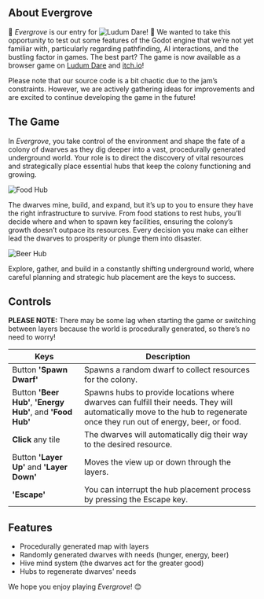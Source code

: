 ## About Evergrove

🌟 *Evergrove* is our entry for ![Ludum Dare](https://img.shields.io/badge/LudumDare-56-f79122?labelColor=ee5533&link=https%3A%2F%2Fldjam.com%2Fevents%2Fludum-dare%2F56)! 🌟 We wanted to take this opportunity to test out some features of the Godot engine that we’re not yet familiar with, particularly regarding pathfinding, AI interactions, and the bustling factor in games. The best part? The game is now available as a browser game on [Ludum Dare](https://ldjam.com/events/ludum-dare/56/evergrove) and [itch.io](https://pumpkinchariot.itch.io/evergrove)!

Please note that our source code is a bit chaotic due to the jam’s constraints. However, we are actively gathering ideas for improvements and are excited to continue developing the game in the future!

## The Game
In *Evergrove*, you take control of the environment and shape the fate of a colony of dwarves as they dig deeper into a vast, procedurally generated underground world. Your role is to direct the discovery of vital resources and strategically place essential hubs that keep the colony functioning and growing.

![Food Hub](https://img.itch.zone/aW1nLzE4MDgzOTcwLmdpZg==/original/9vVQtx.gif)

The dwarves mine, build, and expand, but it’s up to you to ensure they have the right infrastructure to survive. From food stations to rest hubs, you’ll decide where and when to spawn key facilities, ensuring the colony’s growth doesn’t outpace its resources. Every decision you make can either lead the dwarves to prosperity or plunge them into disaster.

![Beer Hub](https://img.itch.zone/aW1nLzE4MDgzNzk2LmdpZg==/original/lmVDcC.gif)

Explore, gather, and build in a constantly shifting underground world, where careful planning and strategic hub placement are the keys to success.

## Controls
**PLEASE NOTE:** There may be some lag when starting the game or switching between layers because the world is procedurally generated, so there’s no need to worry!

| Keys                                          | Description                                                                                                    |
|-----------------------------------------------|----------------------------------------------------------------------------------------------------------------|
| Button **'Spawn Dwarf'**                     | Spawns a random dwarf to collect resources for the colony.                                                  |
| Button **'Beer Hub'**, **'Energy Hub'**, and **'Food Hub'** | Spawns hubs to provide locations where dwarves can fulfill their needs. They will automatically move to the hub to regenerate once they run out of energy, beer, or food. |
| **Click** any tile                           | The dwarves will automatically dig their way to the desired resource.                                        |
| Button **'Layer Up'** and **'Layer Down'**   | Moves the view up or down through the layers.                                                                 |
| **'Escape'**                                 | You can interrupt the hub placement process by pressing the Escape key.                                      |

## Features
- Procedurally generated map with layers
- Randomly generated dwarves with needs (hunger, energy, beer)
- Hive mind system (the dwarves act for the greater good)
- Hubs to regenerate dwarves' needs

We hope you enjoy playing *Evergrove*! 😊
